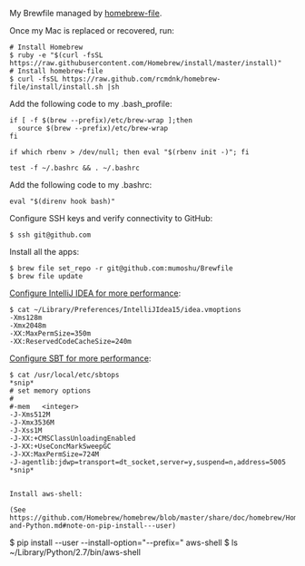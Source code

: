My Brewfile managed by [homebrew-file](https://github.com/rcmdnk/homebrew-file).

Once my Mac is replaced or recovered, run:

```
# Install Homebrew
$ ruby -e "$(curl -fsSL https://raw.githubusercontent.com/Homebrew/install/master/install)"
# Install homebrew-file
$ curl -fsSL https://raw.github.com/rcmdnk/homebrew-file/install/install.sh |sh
```

Add the following code to my .bash_profile:

```
if [ -f $(brew --prefix)/etc/brew-wrap ];then
  source $(brew --prefix)/etc/brew-wrap
fi

if which rbenv > /dev/null; then eval "$(rbenv init -)"; fi

test -f ~/.bashrc && . ~/.bashrc
```

Add the following code to my .bashrc:

```
eval "$(direnv hook bash)"
```

Configure SSH keys and verify connectivity to GitHub:

```
$ ssh git@github.com
```

Install all the apps:

```
$ brew file set_repo -r git@github.com:mumoshu/Brewfile
$ brew file update
```

[Configure IntelliJ IDEA for more performance](https://www.jetbrains.com/idea/help/tuning-intellij-idea.html
):

```
$ cat ~/Library/Preferences/IntelliJIdea15/idea.vmoptions
-Xms128m
-Xmx2048m
-XX:MaxPermSize=350m
-XX:ReservedCodeCacheSize=240m
```
[Configure SBT for more performance](http://stackoverflow.com/a/14561346):

```
$ cat /usr/local/etc/sbtops
*snip*
# set memory options
#
#-mem   <integer>
-J-Xms512M
-J-Xmx3536M
-J-Xss1M
-J-XX:+CMSClassUnloadingEnabled
-J-XX:+UseConcMarkSweepGC
-J-XX:MaxPermSize=724M
-J-agentlib:jdwp=transport=dt_socket,server=y,suspend=n,address=5005
*snip*
```

```

Install aws-shell:

(See https://github.com/Homebrew/homebrew/blob/master/share/doc/homebrew/Homebrew-and-Python.md#note-on-pip-install---user)

```
$ pip install --user --install-option="--prefix=" aws-shell
$ ls ~/Library/Python/2.7/bin/aws-shell
```
